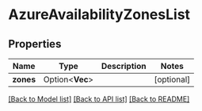 # AzureAvailabilityZonesList

## Properties

Name | Type | Description | Notes
------------ | ------------- | ------------- | -------------
**zones** | Option<**Vec<String>**> |  | [optional]

[[Back to Model list]](../README.md#documentation-for-models) [[Back to API list]](../README.md#documentation-for-api-endpoints) [[Back to README]](../README.md)


